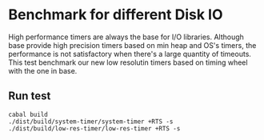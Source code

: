 Benchmark for different Disk IO
===============================

High performance timers are always the base for I/O libraries. Although base provide high precision timers based on min heap and OS's timers, the performance is not satisfactory when there's a large quantity of timeouts. This test benchmark our new low resolutin timers based on timing wheel with the one in base.

Run test
--------

```
cabal build
./dist/build/system-timer/system-timer +RTS -s
./dist/build/low-res-timer/low-res-timer +RTS -s
```
